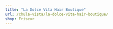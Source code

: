 ```yaml
---
title: "La Dolce Vita Hair Boutique"
url: /chula-vista/la-dolce-vita-hair-boutique/
shop: Friseur
---
```

